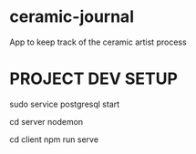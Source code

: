 # ceramic-journal
App to keep track of the ceramic artist process 

# PROJECT DEV SETUP

sudo service postgresql start

cd server
nodemon

cd client
npm run serve


